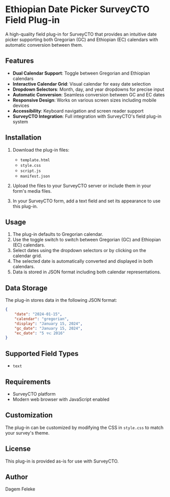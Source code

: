 # Ethiopian Date Picker SurveyCTO Field Plug-in

A high-quality field plug-in for SurveyCTO that provides an intuitive date picker supporting both Gregorian (GC) and Ethiopian (EC) calendars with automatic conversion between them.

## Features

- **Dual Calendar Support**: Toggle between Gregorian and Ethiopian calendars
- **Interactive Calendar Grid**: Visual calendar for easy date selection
- **Dropdown Selectors**: Month, day, and year dropdowns for precise input
- **Automatic Conversion**: Seamless conversion between GC and EC dates
- **Responsive Design**: Works on various screen sizes including mobile devices
- **Accessibility**: Keyboard navigation and screen reader support
- **SurveyCTO Integration**: Full integration with SurveyCTO's field plug-in system

## Installation

1. Download the plug-in files:
   - `template.html`
   - `style.css`
   - `script.js`
   - `manifest.json`

2. Upload the files to your SurveyCTO server or include them in your form's media files.

3. In your SurveyCTO form, add a text field and set its appearance to use this plug-in.

## Usage

1. The plug-in defaults to Gregorian calendar.
2. Use the toggle switch to switch between Gregorian (GC) and Ethiopian (EC) calendars.
3. Select dates using the dropdown selectors or by clicking on the calendar grid.
4. The selected date is automatically converted and displayed in both calendars.
5. Data is stored in JSON format including both calendar representations.

## Data Storage

The plug-in stores data in the following JSON format:

```json
{
    "date": "2024-01-15",
    "calendar": "gregorian",
    "display": "January 15, 2024",
    "gc_date": "January 15, 2024",
    "ec_date": "5 ጥር 2016"
}
```

## Supported Field Types

- `text`

## Requirements

- SurveyCTO platform
- Modern web browser with JavaScript enabled

## Customization

The plug-in can be customized by modifying the CSS in `style.css` to match your survey's theme.

## License

This plug-in is provided as-is for use with SurveyCTO.

## Author

Dagem Feleke
